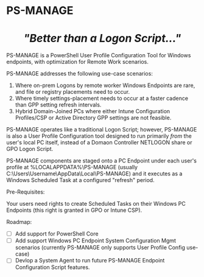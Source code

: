 # PS-MANAGE

<center>

# _"Better than a Logon Script..."_

</center>

PS-MANAGE is a PowerShell User Profile Configuration Tool for Windows endpoints, with optimization for Remote Work scenarios.

PS-MANAGE addresses the following use-case scenarios:

1. Where on-prem Logons by remote worker Windows Endpoints are rare, and file or registry placements need to occur.
2. Where timely settings-placement needs to occur at a faster cadence than GPP setting refresh intervals.
3. Hybrid Domain-Joined PCs where either Intune Configuration Profiles/CSP or Active Directory GPP settings are not feasible.

PS-MANAGE operates like a traditional Logon Script; however, PS-MANAGE is also a User Profile Configuration tool designed to run primarily *from* the user's local PC itself, instead of a Domaon Controller NETLOGON share or GPO Logon Script.

PS-MANAGE components are staged onto a PC Endpoint under each user's profile at %LOCALAPPDATA%\PS-MANAGE (usually C:\Users\Username\AppData\Local\PS-MANAGE) and it executes as a Windows Scheduled Task at a configured "refresh" period.

Pre-Requisites:

Your users need rights to create Scheduled Tasks on their Windows PC Endpoints (this right is granted in GPO or Intune CSP).

Roadmap:

- [ ] Add support for PowerShell Core
- [ ] Add support Windows PC Endpoint System Configuration Mgmt scenarios (currently PS-MANAGE only supports User Profile Config use-case)
- [ ] Devlop a System Agent to run future PS-MANAGE Endpoint Configuration Script features.
